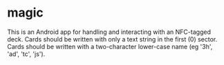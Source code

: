 # magic
This is an Android app for handling and interacting with an NFC-tagged deck. 
Cards should be written with only a text string in the first (0) sector. 
Cards should be written with a two-character lower-case name (eg '3h', 'ad', 'tc', 'js').
